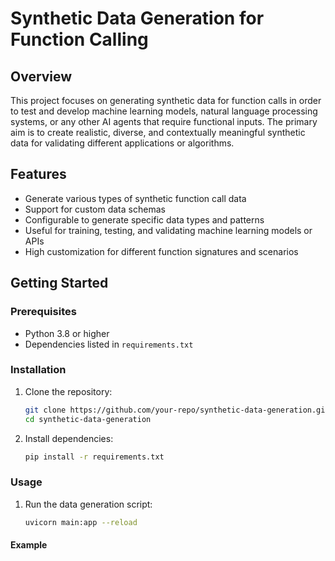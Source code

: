 # Synthetic Data Generation for Function Calling

## Overview

This project focuses on generating synthetic data for function calls in order to test and develop machine learning models, natural language processing systems, or any other AI agents that require functional inputs. The primary aim is to create realistic, diverse, and contextually meaningful synthetic data for validating different applications or algorithms.

## Features

- Generate various types of synthetic function call data
- Support for custom data schemas
- Configurable to generate specific data types and patterns
- Useful for training, testing, and validating machine learning models or APIs
- High customization for different function signatures and scenarios

## Getting Started

### Prerequisites

- Python 3.8 or higher
- Dependencies listed in `requirements.txt`

### Installation

1. Clone the repository:
    ```bash
    git clone https://github.com/your-repo/synthetic-data-generation.git
    cd synthetic-data-generation
    ```

2. Install dependencies:
    ```bash
    pip install -r requirements.txt
    ```

### Usage

1. Run the data generation script:
    ```bash
    uvicorn main:app --reload
    ```

#### Example


